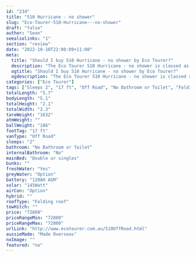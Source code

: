 ```yaml
---
id: "234"
title: "510 Hurricane - no shower"
slug: "Eco-Tourer-510-Hurricane---no-shower"
draft: "false"
author: "Sean"
seealsolinks: "1"
section: "review"
date: "2022-10-10T22:00:09+11:00"
meta:
  title: "Should I buy 510 Hurricane - no shower by Eco Tourer?"
  description: "The Eco Tourer 510 Hurricane - no shower is classed as Off Road, and sleeps 2 people. It is Made Overseas and comes in at 17 ft. It generally has No Bathroom or Toilet."
  ogtitle: "Should I buy 510 Hurricane - no shower by Eco Tourer?"
  ogdescription: "The Eco Tourer 510 Hurricane - no shower is classed as Off Road, and sleeps 2 people. It is Made Overseas and comes in at 17 ft. It generally has No Bathroom or Toilet."
categories: ["Eco Tourer"]
tags: ["Sleeps 2", "17 ft", "Off Road", "No Bathroom or Toilet", "Folding roof", "70 - 80k"]
totalLength: "5.7"
bodyLength: "5.1"
totalHeight: "2.1"
totalWidth: "2.3"
tareWeight: "1632"
atmWeight: ""
ballWeight: "186"
footTag: "17 ft"
vanType: "Off Road"
sleeps: "2"
bathroom: "No Bathroom or Toilet"
internalBathroom: "No"
mainBed: "Double or singles"
bunks: ""
freshWater: "Yes"
greyWater: "Option"
battery: "120AH AGM"
solar: "145Watt"
airCon: "Option"
hybrid: ""
roofType: "Folding roof"
towHitch: ""
price: "72800"
priceRangeMin: "72800"
priceRangeMax: "72800"
urlLink: "http://www.ecotourer.com.au/510OffRoad.html"
aussieMade: "Made Overseas"
noImage: ""
featured: "no"
---
```

